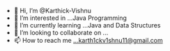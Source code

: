- 👋 Hi, I’m @Karthick-Vishnu
- 👀 I’m interested in ...Java Programming
- 🌱 I’m currently learning ...Java and Data Structures
- 💞️ I’m looking to collaborate on ...
- 📫 How to reach me ...karth1ckv1shnu11@gmail.com

<!---
Karthick-Vishnu/Karthick-Vishnu is a ✨ special ✨ repository because its `README.md` (this file) appears on your GitHub profile.
You can click the Preview link to take a look at your changes.
--->

